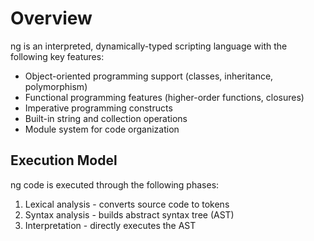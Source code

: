 # Overview

ng is an interpreted, dynamically-typed scripting language with the following key features:

- Object-oriented programming support (classes, inheritance, polymorphism)
- Functional programming features (higher-order functions, closures)
- Imperative programming constructs
- Built-in string and collection operations
- Module system for code organization

## Execution Model

ng code is executed through the following phases:

1. Lexical analysis - converts source code to tokens
2. Syntax analysis - builds abstract syntax tree (AST)
3. Interpretation - directly executes the AST
